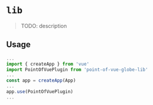 # `lib`

> TODO: description

## Usage

```ts
...
import { createApp } from 'vue'
import PointOfVuePlugin from 'point-of-vue-globe-lib'
...
const app = createApp(App)
...
app.use(PointOfVuePlugin)
...
```
